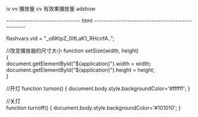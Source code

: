 ﻿iv 
vv 播放量
cv 有效果播放量
adshow

------------------------------- html -------------------------------------------------
<head>
    <title>shen100的播放器</title>
<head>

flashvars.vid = "_o6KtpZ_0IfLaK1_RHcnfA..";

//改变播放器的尺寸大小
function setSize(width, height)  
{   
    document.getElementById("${application}").width = width;   
    document.getElementById("${application}").height = height;   
} 
			
//开灯
function turnon()
{
    document.body.style.backgroundColor='#ffffff';
}
		
//关灯		
function turnoff()
{
    document.body.style.backgroundColor='#101010';
}
